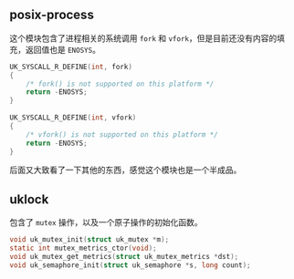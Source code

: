 ## posix-process
这个模块包含了进程相关的系统调用 `fork` 和 `vfork`，但是目前还没有内容的填充，返回值也是 `ENOSYS`。
```c
UK_SYSCALL_R_DEFINE(int, fork)
{
	/* fork() is not supported on this platform */
	return -ENOSYS;
}
  
UK_SYSCALL_R_DEFINE(int, vfork)
{
	/* vfork() is not supported on this platform */
	return -ENOSYS;
}
```
后面又大致看了一下其他的东西，感觉这个模块也是一个半成品。

## uklock
包含了 `mutex` 操作，以及一个原子操作的初始化函数。
```c
void uk_mutex_init(struct uk_mutex *m);
static int mutex_metrics_ctor(void);
void uk_mutex_get_metrics(struct uk_mutex_metrics *dst);
void uk_semaphore_init(struct uk_semaphore *s, long count);
```
